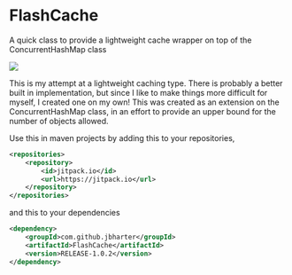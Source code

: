 # FlashCache
A quick class to provide a lightweight cache wrapper on top of the ConcurrentHashMap class

[![](https://jitpack.io/v/jbharter/FlashCache.svg)](https://jitpack.io/#jbharter/FlashCache)

This is my attempt at a lightweight caching type. There is probably a better built in implementation, but since I like to make things more difficult for myself, I created one on my own! This was created as an extension on the ConcurrentHashMap class, in an effort to provide an upper bound for the number of objects allowed.

Use this in maven projects by adding this to your repositories,

```xml
<repositories>
    <repository>
        <id>jitpack.io</id>
        <url>https://jitpack.io</url>
    </repository>
</repositories>
```

and this to your dependencies

```xml
<dependency>
    <groupId>com.github.jbharter</groupId>
    <artifactId>FlashCache</artifactId>
    <version>RELEASE-1.0.2</version>
</dependency>
```
